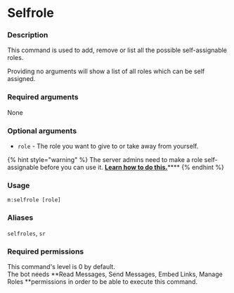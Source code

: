 # Selfrole

### **Description**

This command is used to add, remove or list all the possible self-assignable roles.

Providing no arguments will show a list of all roles which can be self assigned.

### **Required arguments**

None

### **Optional arguments**

* `role` - The role you want to give to or take away from yourself.

{% hint style="warning" %}
The server admins need to make a role self-assignable before you can use it. [**Learn how to do this.**](../admin-commands/config/configuring-roles.md)****
{% endhint %}

### **Usage**

```
m:selfrole [role]
```

### **Aliases**

`selfroles`, `sr`

### **Required permissions**

This command's level is 0 by default.\
The bot needs **Read Messages, Send Messages, Embed Links, Manage Roles **permissions in order to be able to execute this command.

